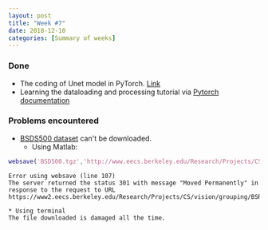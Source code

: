 ```yaml
---
layout: post
title: "Week #7"
date: 2018-12-10
categories: [Summary of weeks]
---
```


### Done
* The coding of Unet model in PyTorch. [Link](https://github.com/xysong1201/unet__pytorch/blob/master/Unet.ipynb)
* Learning the dataloading and processing tutorial via [Pytorch documentation](https://pytorch.org/tutorials/beginner/data_loading_tutorial.html)


### Problems encountered
* [BSDS500 dataset](https://www2.eecs.berkeley.edu/Research/Projects/CS/vision/grouping/BSR/BSR_bsds500.tgz) can't be downloaded.
    * Using Matlab:
```matlab
websave('BSD500.tgz','http://www.eecs.berkeley.edu/Research/Projects/CS/vision/grouping/BSR/BSR_bsds500.tgz');
```
```
Error using websave (line 107)
The server returned the status 301 with message "Moved Permanently" in response to the request to URL
https://www2.eecs.berkeley.edu/Research/Projects/CS/vision/grouping/BSR/BSR_bsds500.tgz.
```
    * Using terminal
    The file downloaded is damaged all the time.
